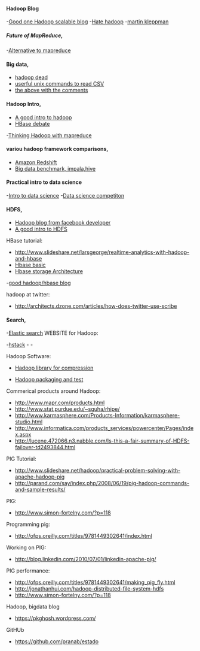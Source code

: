 #### Hadoop Blog

-[Good one Hadoop scalable blog](http://highlyscalable.wordpress.com/)
-[Hate hadoop](http://www.chrisstucchio.com/blog/2013/hadoop_hatred.html)
-[martin kleppman](http://martin.kleppmann.com/2012/12/05/schema-evolution-in-avro-protocol-buffers-thrift.html)

##### Future of MapReduce,
-[Alternative to mapreduce](https://news.ycombinator.com/item?id=7957345)

#### Big data,

- [hadoop dead](http://www.dataintoresults.com/2013/04/hadoop-landscape-review-2013/)
- [userful unix commands to read CSV](http://www.gregreda.com/2013/07/15/unix-commands-for-data-science/)
- [the above with the comments](https://news.ycombinator.com/item?id=6046682)


#### Hadoop Intro,
- [A good intro to hadoop](http://bradhedlund.com/2011/09/10/understanding-hadoop-clusters-and-the-network/)
- [HBase debate](http://www.informationweek.com/software/enterprise-applications/big-data-debate-will-hbase-dominate-nosq/240159475)

-[Thinking Hadoop with mapreduce](http://blog.xebia.com/2009/07/02/thinking-mapreduce-with-hadoop/)

#### variou hadoop framework comparisons,
- [Amazon Redshift](http://dailytechnology.net/2013/08/03/redshift-what-you-need-to-know/)
- [Big data benchmark, impala,hive](https://amplab.cs.berkeley.edu/benchmark/)

#### Practical intro to data science
-[Intro to data science](http://blog.zipfianacademy.com/post/46864003608/a-practical-intro-to-data-science)
-[Data science competiton](http://www.kaggle.com/)

#### HDFS,

- [Hadoop blog from facebook developer](http://hadoopblog.blogspot.com/)
- [A good intro to HDFS](http://www.aosabook.org/en/hdfs.html)


HBase tutorial:
- http://www.slideshare.net/larsgeorge/realtime-analytics-with-hadoop-and-hbase
- [Hbase basic](http://jimbojw.com/wiki/index.php?title=Understanding_HBase_and_BigTable)
- [Hbase storage Architecture](http://www.larsgeorge.com/2009/10/hbase-architecture-101-storage.html)

-[good hadoop/hbase blog](http://kickstarthadoop.blogspot.com/)

hadoop at twitter:
- http://architects.dzone.com/articles/how-does-twitter-use-scribe

#### Search,

-[Elastic search](http://blog.klout.com/2011/12/find-your-klout/)
WEBSITE for Hadoop:

-[hstack](http://hstack.org/)
-[](http://radar.oreilly.com/2011/06/getting-started-with-hadoop.html)
-[](http://www.hortonworks.com/new-apache-pig-features-part-1-macro/)

Hadoop Software:
- [Hadoop library for compression](http://code.google.com/p/hadoop-snappy/)

- [Hadoop packaging and test](http://wiki.apache.org/incubator/BigtopProposal)

Commerical products around Hadoop:
- http://www.mapr.com/products.html
- http://www.stat.purdue.edu/~sguha/rhipe/
- http://www.karmasphere.com/Products-Information/karmasphere-studio.html
- http://www.informatica.com/products_services/powercenter/Pages/index.aspx
- http://lucene.472066.n3.nabble.com/Is-this-a-fair-summary-of-HDFS-failover-td2493844.html

PIG Tutorial:
- http://www.slideshare.net/hadoop/practical-problem-solving-with-apache-hadoop-pig
- http://parand.com/say/index.php/2008/06/19/pig-hadoop-commands-and-sample-results/

PIG:
- http://www.simon-fortelny.com/?p=118

Programming pig:
- http://ofps.oreilly.com/titles/9781449302641/index.html

Working on PIG:
- http://blog.linkedin.com/2010/07/01/linkedin-apache-pig/

PIG performance:
- http://ofps.oreilly.com/titles/9781449302641/making_pig_fly.html
- http://jonathanhui.com/hadoop-distributed-file-system-hdfs
- http://www.simon-fortelny.com/?p=118

Hadoop, bigdata blog
- https://pkghosh.wordpress.com/

GitHUb
- https://github.com/pranab/estado

